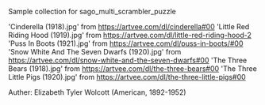 
Sample collection for sago_multi_scrambler_puzzle

'Cinderella (1918).jpg' from https://artvee.com/dl/cinderella#00
'Little Red Riding Hood (1919).jpg' from https://artvee.com/dl/little-red-riding-hood-2
'Puss In Boots (1921).jpg' from https://artvee.com/dl/puss-in-boots/#00
'Snow White And The Seven Dwarfs (1920).jpg' from https://artvee.com/dl/snow-white-and-the-seven-dwarfs#00
'The Three Bears (1918).jpg' from https://artvee.com/dl/the-three-bears#00
'The Three Little Pigs (1920).jpg' from https://artvee.com/dl/the-three-little-pigs#00

Auther: Elizabeth Tyler Wolcott (American, 1892-1952)
